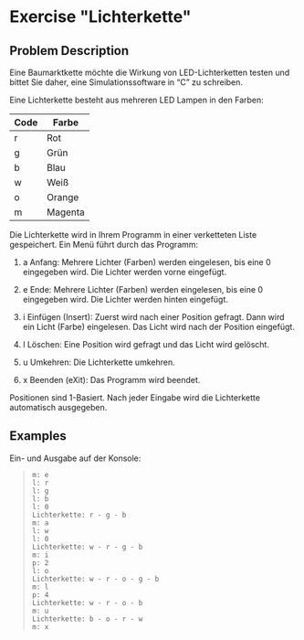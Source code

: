 # Exercise "Lichterkette"

## Problem Description

Eine Baumarktkette möchte die Wirkung von LED-Lichterketten testen und bittet Sie daher, eine Simulationssoftware in “C” zu schreiben.

Eine Lichterkette besteht aus mehreren LED Lampen in den Farben:

| Code | Farbe   |
|------|---------|
| r    | Rot     |
| g    | Grün    |
| b    | Blau    |
| w    | Weiß    |
| o    | Orange  |
| m    | Magenta |


Die Lichterkette wird in Ihrem Programm in einer verketteten Liste gespeichert.
Ein Menü führt durch das Programm:

1. a Anfang:
Mehrere Lichter (Farben) werden eingelesen, bis eine 0 eingegeben wird. Die Lichter werden vorne eingefügt.

2. e Ende:
Mehrere Lichter (Farben) werden eingelesen, bis eine 0 eingegeben wird. Die Lichter werden
hinten eingefügt.

3. i Einfügen (Insert):
Zuerst wird nach einer Position gefragt. Dann wird ein Licht (Farbe) eingelesen. Das Licht wird nach der Position eingefügt.

4. l Löschen:
Eine Position wird gefragt und das Licht wird gelöscht.

5. u Umkehren:
Die Lichterkette umkehren.

6. x Beenden (eXit):
Das Programm wird beendet.

Positionen sind 1-Basiert. Nach jeder Eingabe wird die Lichterkette automatisch ausgegeben.


## Examples

Ein- und Ausgabe auf der Konsole:

> ~~~~~~~~~~~~~~~~~~~~~~~~~~~~~~~~~~~~~~~~~~~~~~~~
> m: e
> l: r
> l: g
> l: b
> l: 0
> Lichterkette: r - g - b
> m: a
> l: w
> l: 0
> Lichterkette: w - r - g - b
> m: i
> p: 2
> l: o
> Lichterkette: w - r - o - g - b
> m: l
> p: 4
> Lichterkette: w - r - o - b
> m: u
> Lichterkette: b - o - r - w
> m: x
> ~~~~~~~~~~~~~~~~~~~~~~~~~~~~~~~~~~~~~~~~~~~~~~~~~~~~~~~~





